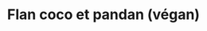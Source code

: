 ---
uuid: 2759d142-f28e-46f8-a5ee-c5c81993a8e8
title: Flan coco et pandan (végan)
titleslug: flan-coco-et-pandan-vegan_2759d142-f28e-46f8-a5ee-c5c81993a8e8
draft: false
layout: recettes
type: dessert
categories:
  - Sucrée
regime:
  - vegetarien
  - vegan
  - sans-lactose
cuisson: Oui
temperature: Froid
plate: 20
quantite_desc: Pour 20 ramequins
check: Oui
checkAlwaysOk: false
ingredients:
  lof:
    - title: Fécule de maïs (Maïzena)
      quantite: 130
      unit: grammes
    - title: lait de coco
      quantite: 1.5
      unit: litre
    - title: Lait végétal (au choix)
      quantite: 1.2
      unit: litre
  autres:
    - title: Agar-agar
      quantite: 10
      unit: grammes
  epices:
    - title: Sel
      quantite: 1
      unit: c. à café
    - title: Pandan (extrait de)
      quantite: 1
      unit: c. à soupe
  sucres:
    - title: Sucre en poudre
      quantite: 400
      unit: grammes
preparation: >-
  * Dans une casserole, mélanger les laits végétal et de coco, le sucre, la
  fécule de maïs, l'agar agar, le pandan et le sel. Fouetter jusqu'à ce que le
  mélange soit homogène.

  * Faire chauffer à feu moyen jusqu'à ce que le mélange commence à bouillir et à épaissir.

  * Laisser bouillir 2min afin que l'agar agar fasse effet.

  * Répartir dans les ramequins et laisser refroidir avant de réserver au frigo au moins deux heures.
publishDate: 2024-05-18T14:14:00.000Z
---
